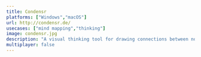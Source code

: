 ```yaml
---
title: Condensr
platforms: ["Windows","macOS"]
url: http://condensr.de/
usecases: ["mind mapping","thinking"]
image: condensr.jpg
description: "A visual thinking tool for drawing connections between notes."
multiplayer: false
---
```

